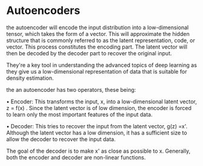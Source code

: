 # Autoencoders

the autoencoder will encode the input distribution into a low-dimensional tensor,
which takes the form of a vector. This will approximate the hidden structure
that is commonly referred to as the latent representation, code, or vector. This
process constitutes the encoding part. The latent vector will then be decoded by
the decoder part to recover the original input.

They're a key tool in understanding the advanced topics of deep learning as
they give us a low-dimensional representation of data that is suitable for density
estimation.


the an autoencoder has two operators, these being:

• Encoder: This transforms the input, x, into a low-dimensional latent vector, z = f(x) . Since the latent vector is of low dimension, the encoder is forced
to learn only the most important features of the input data.

• Decoder: This tries to recover the input from the latent vector, g(z) =x'.  Although the latent vector has a low dimension, it has a sufficient size to allow
the decoder to recover the input data.

The goal of the decoder is to make x' as close as possible to x. Generally, both the
encoder and decoder are non-linear functions.
